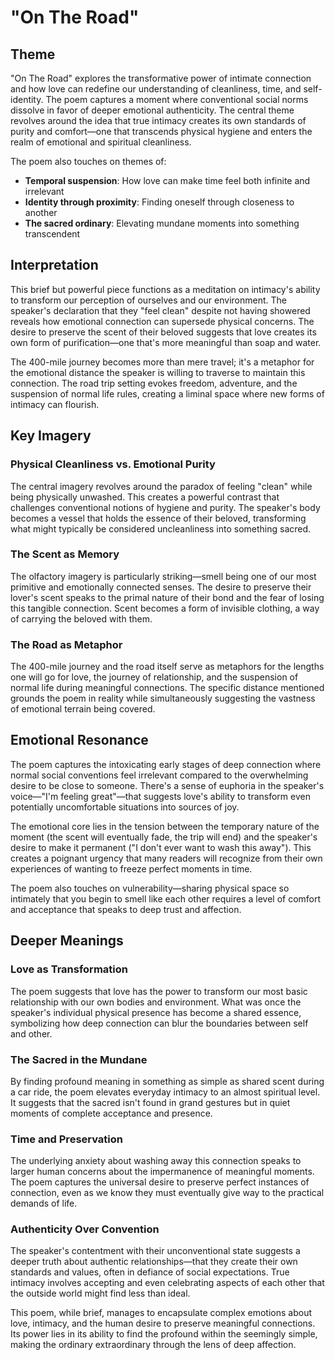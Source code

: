 # "On The Road"

## Theme

"On The Road" explores the transformative power of intimate connection and how love can redefine our understanding of cleanliness, time, and self-identity. The poem captures a moment where conventional social norms dissolve in favor of deeper emotional authenticity. The central theme revolves around the idea that true intimacy creates its own standards of purity and comfort—one that transcends physical hygiene and enters the realm of emotional and spiritual cleanliness.

The poem also touches on themes of:
- **Temporal suspension**: How love can make time feel both infinite and irrelevant
- **Identity through proximity**: Finding oneself through closeness to another
- **The sacred ordinary**: Elevating mundane moments into something transcendent

## Interpretation

This brief but powerful piece functions as a meditation on intimacy's ability to transform our perception of ourselves and our environment. The speaker's declaration that they "feel clean" despite not having showered reveals how emotional connection can supersede physical concerns. The desire to preserve the scent of their beloved suggests that love creates its own form of purification—one that's more meaningful than soap and water.

The 400-mile journey becomes more than mere travel; it's a metaphor for the emotional distance the speaker is willing to traverse to maintain this connection. The road trip setting evokes freedom, adventure, and the suspension of normal life rules, creating a liminal space where new forms of intimacy can flourish.

## Key Imagery

### Physical Cleanliness vs. Emotional Purity
The central imagery revolves around the paradox of feeling "clean" while being physically unwashed. This creates a powerful contrast that challenges conventional notions of hygiene and purity. The speaker's body becomes a vessel that holds the essence of their beloved, transforming what might typically be considered uncleanliness into something sacred.

### The Scent as Memory
The olfactory imagery is particularly striking—smell being one of our most primitive and emotionally connected senses. The desire to preserve their lover's scent speaks to the primal nature of their bond and the fear of losing this tangible connection. Scent becomes a form of invisible clothing, a way of carrying the beloved with them.

### The Road as Metaphor
The 400-mile journey and the road itself serve as metaphors for the lengths one will go for love, the journey of relationship, and the suspension of normal life during meaningful connections. The specific distance mentioned grounds the poem in reality while simultaneously suggesting the vastness of emotional terrain being covered.

## Emotional Resonance

The poem captures the intoxicating early stages of deep connection where normal social conventions feel irrelevant compared to the overwhelming desire to be close to someone. There's a sense of euphoria in the speaker's voice—"I'm feeling great"—that suggests love's ability to transform even potentially uncomfortable situations into sources of joy.

The emotional core lies in the tension between the temporary nature of the moment (the scent will eventually fade, the trip will end) and the speaker's desire to make it permanent ("I don't ever want to wash this away"). This creates a poignant urgency that many readers will recognize from their own experiences of wanting to freeze perfect moments in time.

The poem also touches on vulnerability—sharing physical space so intimately that you begin to smell like each other requires a level of comfort and acceptance that speaks to deep trust and affection.

## Deeper Meanings

### Love as Transformation
The poem suggests that love has the power to transform our most basic relationship with our own bodies and environment. What was once the speaker's individual physical presence has become a shared essence, symbolizing how deep connection can blur the boundaries between self and other.

### The Sacred in the Mundane
By finding profound meaning in something as simple as shared scent during a car ride, the poem elevates everyday intimacy to an almost spiritual level. It suggests that the sacred isn't found in grand gestures but in quiet moments of complete acceptance and presence.

### Time and Preservation
The underlying anxiety about washing away this connection speaks to larger human concerns about the impermanence of meaningful moments. The poem captures the universal desire to preserve perfect instances of connection, even as we know they must eventually give way to the practical demands of life.

### Authenticity Over Convention
The speaker's contentment with their unconventional state suggests a deeper truth about authentic relationships—that they create their own standards and values, often in defiance of social expectations. True intimacy involves accepting and even celebrating aspects of each other that the outside world might find less than ideal.

This poem, while brief, manages to encapsulate complex emotions about love, intimacy, and the human desire to preserve meaningful connections. Its power lies in its ability to find the profound within the seemingly simple, making the ordinary extraordinary through the lens of deep affection.